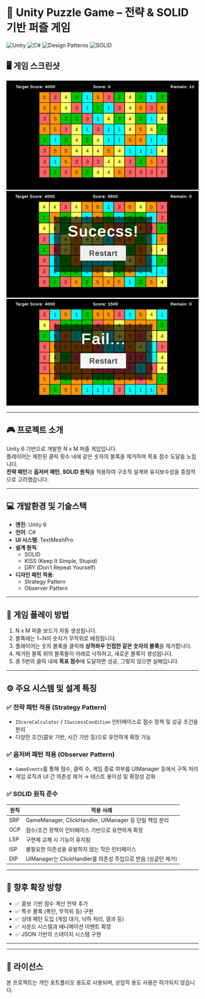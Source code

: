 # 🧩 Unity Puzzle Game – 전략 & SOLID 기반 퍼즐 게임

![Unity](https://img.shields.io/badge/Engine-Unity-FF5C5C?logo=unity)
![C#](https://img.shields.io/badge/Language-C%23-178600?logo=csharp)
![Design Patterns](https://img.shields.io/badge/Design%20Patterns-Strategy%2C%20Observer-blueviolet)
![SOLID](https://img.shields.io/badge/Principles-SOLID-green)

## 🖥️ 게임 스크린샷

![스크린샷1](image.png)
![스크린샷2](image-1.png)
![스크린샷3](image-2.png)

---

## 🎮 프로젝트 소개

Unity 6 기반으로 개발한 N x M 퍼즐 게임입니다.  
플레이어는 제한된 클릭 횟수 내에 같은 숫자의 블록을 제거하며 목표 점수 도달을 노립니다.  
**전략 패턴**과 **옵저버 패턴**, **SOLID 원칙**을 적용하여 구조적 설계와 유지보수성을 중점적으로 고려했습니다.

---

## 💻 개발환경 및 기술스택

-   **엔진**: Unity 6
-   **언어**: C#
-   **UI 시스템**: TextMeshPro
-   **설계 원칙**:
    -   SOLID
    -   KISS (Keep It Simple, Stupid)
    -   DRY (Don’t Repeat Yourself)
-   **디자인 패턴 적용**:
    -   Strategy Pattern
    -   Observer Pattern

---

## 🧩 게임 플레이 방법

1. N x M 퍼즐 보드가 자동 생성됩니다.
2. 블록에는 1~N의 숫자가 무작위로 배정됩니다.
3. 플레이어는 숫자 블록을 클릭해 **상하좌우 인접한 같은 숫자의 블록**을 제거합니다.
4. 제거된 블록 위의 블록들이 아래로 낙하하고, 새로운 블록이 생성됩니다.
5. 총 5번의 클릭 내에 **목표 점수**에 도달하면 성공, 그렇지 않으면 실패입니다.

---

## ⚙️ 주요 시스템 및 설계 특징

### ✅ 전략 패턴 적용 (Strategy Pattern)

-   `IScoreCalculator` / `ISuccessCondition` 인터페이스로 점수 정책 및 성공 조건을 분리
-   다양한 조건(콤보 기반, 시간 기반 등)으로 유연하게 확장 가능

### ✅ 옵저버 패턴 적용 (Observer Pattern)

-   `GameEvents`를 통해 점수, 클릭 수, 게임 종료 여부를 UIManager 등에서 구독 처리
-   게임 로직과 UI 간 의존성 제거 → 테스트 용이성 및 확장성 강화

### ✅ SOLID 원칙 준수

| 원칙 | 적용 사례                                                     |
| ---- | ------------------------------------------------------------- |
| SRP  | GameManager, ClickHandler, UIManager 등 단일 책임 분리        |
| OCP  | 점수/조건 정책이 인터페이스 기반으로 유연하게 확장            |
| LSP  | 구현체 교체 시 기능이 유지됨                                  |
| ISP  | 불필요한 의존성을 유발하지 않는 작은 인터페이스               |
| DIP  | UIManager는 ClickHandler를 의존성 주입으로 받음 (싱글턴 제거) |

---

## 🔭 향후 확장 방향

-   ✅ 콤보 기반 점수 계산 전략 추가
-   ✅ 특수 블록 (폭탄, 무작위 등) 구현
-   ✅ 상태 패턴 도입 (게임 대기, 낙하 처리, 결과 등)
-   ✅ 사운드 시스템과 애니메이션 이벤트 확장
-   ✅ JSON 기반의 스테이지 시스템 구현

---

---

## 📄 라이선스

본 프로젝트는 개인 포트폴리오 용도로 사용되며, 상업적 용도 사용은 허가되지 않습니다.
